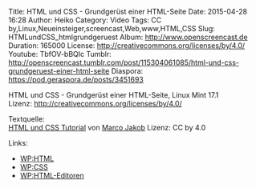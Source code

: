 Title: HTML und CSS - Grundgerüst einer HTML-Seite
Date: 2015-04-28 16:28
Author: Heiko
Category: Video
Tags: CC by,Linux,Neueinsteiger,screencast,Web,www,HTML,CSS
Slug: HTMLundCSS_htmlgrundgeruest
Album: http://www.openscreencast.de
Duration: 165000
License: http://creativecommons.org/licenses/by/4.0/
Youtube: TbfOV-bBQIc
Tumblr: http://openscreencast.tumblr.com/post/115304061085/html-und-css-grundgeruest-einer-html-seite
Diaspora: https://pod.geraspora.de/posts/3451693

HTML und CSS - Grundgerüst einer HTML-Seite, Linux Mint 17.1  
Lizenz: <http://creativecommons.org/licenses/by/4.0/>  
  
Textquelle:  
[HTML und CSS Tutorial](http://code.makery.ch/library/html-css/de/) von [Marco
Jakob](http://code.makery.ch/about/) Lizenz: CC by 4.0

Links:

  * [WP:HTML](http://de.wikipedia.org/wiki/Hypertext_Markup_Language "Link zu wikipedia.org" )
  * [WP:CSS](http://de.wikipedia.org/wiki/Cascading_Style_Sheets "Link zu wikipedia.org" )
  * [WP:HTML-Editoren](http://de.wikipedia.org/wiki/Liste_von_HTML-Editoren "Link zu wikipedia.org" )

